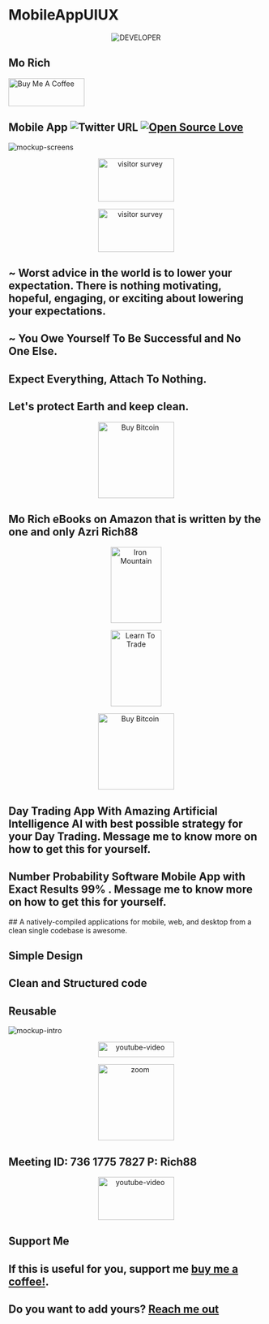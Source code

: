 # MobileAppUIUX
<p align="center">
<img src="assets/promotional/developer.jpg" alt="DEVELOPER" />
</p>

## Mo Rich 

<a href="https://www.amazon.com/Gift-Cards-Starbucks/s?rh=n%3A2238192011%2Cp_89%3AStarbucks" target="_blank"><img src="https://cdn.buymeacoffee.com/buttons/default-blue.png" alt="Buy Me A Coffee" style="height: 55px !important;width: 150px !important;" ></a> 

## Mobile App ![Twitter URL](https://img.shields.io/twitter/url?style=social&url=https%3A%2F%2Ftwitter.com%2Fchannel_rich) [![Open Source Love](https://badges.frapsoft.com/os/v2/open-source.svg?v=103)](https://azririch88.github.io/MobileAppUIUX/)

<p align="center">
</p>
<img src="assets/promotional/Mockup&#32;Screens.png" alt="mockup-screens" /> 
<p align="center">
<a href="https://bit.ly/2BOsv04"><img src="assets/promotional/post-call-surveys.jpg" title="Visitor Survey 1" alt="visitor survey" style="height: 85px !important;width: 150px !important;"></a> 
</p>
<p align="center">
<a href="https://bit.ly/2Zd5V9A"><img src="assets/promotional/post-call-surveys.jpg" title="Visitor Survey 2" alt="visitor survey" style="height: 85px !important;width: 150px !important;"></a> 
</p> 

<p align="center">
</p>

## ~ Worst advice in the world is to lower your expectation. There is nothing motivating, hopeful, engaging, or exciting about lowering your expectations.

<p align="center">
</p>

## ~ You Owe Yourself To Be Successful and No One Else.

<p align="center">
</p>

## Expect Everything, Attach To Nothing.

<p align="center">
</p>

## Let's protect Earth and keep clean.

<p align="center">
<a href="https://www.blockchain.com/btc/address/35yoS3XGFzzeQTehA6nc5TkiCt5zxxR1Na"><img src="assets/promotional/1200px-Bitcoin.svg.png" title="Bitcoin" alt="Buy Bitcoin" style="height: 150px !important;width: 150px !important;"></a>
</p>

<p align="center">
</p>

## Mo Rich eBooks on Amazon that is written by the one and only Azri Rich88

<p align="center">
<a href="https://www.amazon.ca/Iron-Mountain-Azril-Rich-ebook/dp/B07RP2L3XK"><img src="assets/promotional/515amKNoc+L.jpg" title="Iron Mountain" alt="Iron Mountain" style="height: 150px !important;width: 100px !important;"></a>
</p>

<p align="center">
<a href="https://www.amazon.ca/dp/B07HZ1DGYX"><img src="assets/promotional/416KEtXz80L.jpg" title="Learn to trade" alt="Learn To Trade" style="height: 150px !important;width: 100px !important;"></a>
</p>

<p align="center">
<a href="https://coinswitch.co/?ref=IRXUHRT56J"><img src="assets/promotional/1200px-Bitcoin.svg.png" title="Bitcoin" alt="Buy Bitcoin" style="height: 150px !important;width: 150px !important;"></a>
</p>

## Day Trading App With Amazing Artificial Intelligence AI with best possible strategy for your Day Trading. Message me to know more on how to get this for yourself. 

<p align="center">
</p> 


## Number Probability Software Mobile App with Exact Results 99% . Message me to know more on how to get this for yourself. 

<p align="center">
</p>
## A natively-compiled applications for mobile, web, and desktop from a clean single codebase is awesome.

<p align="center">
</p> 

## Simple Design 

<p align="center">
</p> 

## Clean and Structured code 

<p align="center">
</p> 

## Reusable 

<p align="center">
</p> 

<img src="assets/promotional/Mockup&#32;Intro.png" alt="mockup-intro" />
<p align="center">
</p>
<p align="center">
<a href="https://m.youtube.com/channel/UCGQ3vgeqmGHVanIcw6Up99A"><img src="assets/promotional/youtube.png" title="Mo Rich Channel" alt="youtube-video" style="height: 30px !important;width: 150px !important;"></a> 
</p>
<p align="center">
<a href="https://us04web.zoom.us/j/73617757827?pwd=ZER1dXQrakNGWXI2aG5Uc24yOVVGZz09"><img src="assets/promotional/zoom.png" title="Mo Rich Channel" alt="zoom" style="height: 150px !important;width: 150px !important;"></a>
</p>

## Meeting ID: 736 1775 7827 P: Rich88 
<p align="center">
</p>
<p align="center">
<a href="https://play.google.com/store/apps/details?id=com.int2.ecommerce_int2"><img src="assets/promotional/google-play-badge.png" title="e-Commerce" alt="youtube-video" style="height: 85px !important;width: 150px !important;"></a>
</p>

## Support Me

## If this is useful for you, support me [buy me a coffee!](https://www.amazon.com/Gift-Cards-Starbucks/s?rh=n%3A2238192011%2Cp_89%3AStarbucks).

## Do you want to add yours? [Reach me out](https://azririch88.github.io/MobileAppUIUX/)
